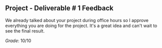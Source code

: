 ## Project - Deliverable \# 1 Feedback 
 
We already talked about your project during office hours so I approve everything you are doing for the project. It's a great idea and can't wait to see the final result. 



*Grade*: 10/10 